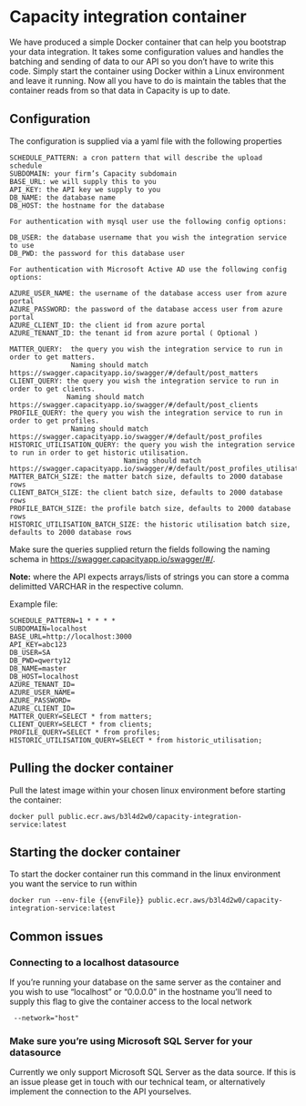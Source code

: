 # Capacity integration container

We have produced a simple Docker container that can help you bootstrap your data integration. It takes some configuration values and handles the batching and sending of data to our API so you don’t have to write this code. Simply start the container using Docker within a Linux environment and leave it running. Now all you have to do is maintain the tables that the container reads from so that data in Capacity is up to date.


## Configuration

The configuration is supplied via a yaml file with the following properties
```
SCHEDULE_PATTERN: a cron pattern that will describe the upload schedule
SUBDOMAIN: your firm’s Capacity subdomain 
BASE_URL: we will supply this to you
API_KEY: the API key we supply to you
DB_NAME: the database name
DB_HOST: the hostname for the database

For authentication with mysql user use the following config options:

DB_USER: the database username that you wish the integration service to use
DB_PWD: the password for this database user

For authentication with Microsoft Active AD use the following config options:

AZURE_USER_NAME: the username of the database access user from azure portal
AZURE_PASSWORD: the password of the database access user from azure portal
AZURE_CLIENT_ID: the client id from azure portal
AZURE_TENANT_ID: the tenant id from azure portal ( Optional )

MATTER_QUERY:  the query you wish the integration service to run in order to get matters.
               Naming should match https://swagger.capacityapp.io/swagger/#/default/post_matters
CLIENT_QUERY: the query you wish the integration service to run in order to get clients.
              Naming should match https://swagger.capacityapp.io/swagger/#/default/post_clients
PROFILE_QUERY: the query you wish the integration service to run in order to get profiles.
               Naming should match https://swagger.capacityapp.io/swagger/#/default/post_profiles
HISTORIC_UTILISATION_QUERY: the query you wish the integration service to run in order to get historic utilisation.
                            Naming should match https://swagger.capacityapp.io/swagger/#/default/post_profiles_utilisation
MATTER_BATCH_SIZE: the matter batch size, defaults to 2000 database rows
CLIENT_BATCH_SIZE: the client batch size, defaults to 2000 database rows
PROFILE_BATCH_SIZE: the profile batch size, defaults to 2000 database rows
HISTORIC_UTILISATION_BATCH_SIZE: the historic utilisation batch size, defaults to 2000 database rows
```
Make sure the queries supplied return the fields following the naming schema in https://swagger.capacityapp.io/swagger/#/.

**Note:** where the API expects arrays/lists of strings you can store a comma delimitted VARCHAR in the respective column.

Example file:
```
SCHEDULE_PATTERN=1 * * * *
SUBDOMAIN=localhost
BASE_URL=http://localhost:3000
API_KEY=abc123
DB_USER=SA
DB_PWD=qwerty12
DB_NAME=master
DB_HOST=localhost
AZURE_TENANT_ID=
AZURE_USER_NAME=
AZURE_PASSWORD=
AZURE_CLIENT_ID=
MATTER_QUERY=SELECT * from matters;
CLIENT_QUERY=SELECT * from clients;
PROFILE_QUERY=SELECT * from profiles;
HISTORIC_UTILISATION_QUERY=SELECT * from historic_utilisation;
```

## Pulling the docker container

Pull the latest image within your chosen linux environment before starting the container:
```
docker pull public.ecr.aws/b3l4d2w0/capacity-integration-service:latest
```

## Starting the docker container

To start the docker container run this command in the linux environment you want the service to run within
```
docker run --env-file {{envFile}} public.ecr.aws/b3l4d2w0/capacity-integration-service:latest
```

## Common issues

### Connecting to a localhost datasource

If you’re running your database on the same server as the container and you wish to use “localhost” or “0.0.0.0” in the hostname you’ll need to supply this flag to give the container access to the local network 
```
 --network="host"
```

### Make sure you’re using Microsoft SQL Server for your datasource

Currently we only support Microsoft SQL Server as the data source. If this is an issue please get in touch with our technical team, or alternatively implement the connection to the API yourselves.
